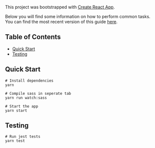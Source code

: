 This project was bootstrapped with [Create React App](https://github.com/facebookincubator/create-react-app).

Below you will find some information on how to perform common tasks.<br>
You can find the most recent version of this guide [here](https://github.com/facebookincubator/create-react-app/blob/master/packages/react-scripts/template/README.md).

## Table of Contents

* [Quick Start](#quick-start)
* [Testing](#testing)

## Quick Start

```
# Install dependencies
yarn

# Compile sass in seperate tab
yarn run watch:sass

# Start the app
yarn start
```

## Testing

```
# Run jest tests
yarn test
```
